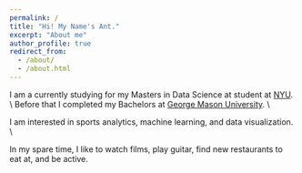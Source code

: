 ```yaml
---
permalink: /
title: "Hi! My Name's Ant."
excerpt: "About me"
author_profile: true
redirect_from: 
  - /about/
  - /about.html
---
```


I am a currently studying for my Masters in Data Science at student at [NYU](https://cds.nyu.edu/). \\
Before that I completed my Bachelors at [George Mason University](https://www2.gmu.edu/). \\

I am interested in sports analytics, machine learning, and data visualization. \\

In my spare time, I like to watch films, play guitar, find new restaurants to eat at, and be active.
